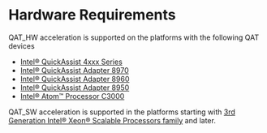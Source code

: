 # Hardware Requirements

QAT_HW acceleration is supported on the platforms with the following QAT devices
* [Intel® QuickAssist 4xxx Series][1]
* [Intel® QuickAssist Adapter 8970][2]
* [Intel® QuickAssist Adapter 8960][3]
* [Intel® QuickAssist Adapter 8950][4]
* [Intel® Atom&trade; Processor C3000][5]

QAT_SW acceleration is supported in the platforms starting with [3rd Generation Intel&reg; Xeon&reg; Scalable Processors family][6] and later.

[1]:https://www.intel.com/content/www/us/en/products/details/processors/xeon.html
[2]:https://www.intel.com/content/www/us/en/products/sku/125200/intel-quickassist-adapter-8970/downloads.html
[3]:https://www.intel.com/content/www/us/en/products/sku/125199/intel-quickassist-adapter-8960/downloads.html
[4]:https://www.intel.com/content/www/us/en/products/sku/80371/intel-communications-chipset-8950/specifications.html
[5]:https://www.intel.com/content/www/us/en/design/products-and-solutions/processors-and-chipsets/denverton/ns/atom-processor-c3000-series.html
[6]:https://www.intel.com/content/www/us/en/products/docs/processors/xeon/3rd-gen-xeon-scalable-processors-brief.html
